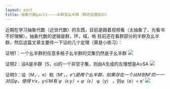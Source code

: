 ```yaml
---
layout: post
title: 抽象代数part1————半群及幺半群（群的前置知识）
---
```

近期在学习抽象代数（近世代数）的东西，目前是跟着视频看（太抽象了，光看书不好理解）。抽象代数的逻辑是群，环，域，格
目前还在看群部分的半群及幺半群，然后这篇文章主要传一下证的几个定理（算是小练习）：

证明1：一个幺半群的任意多格子幺半群的交集仍然是子幺半群
![](https://ftp.bmp.ovh/imgs/2019/09/85b4af61f8ed36cf.jpg)

证明2：设A是半群（S，o)的一个非空子集，则由A生成的左理想是A∪SA
![](https://ftp.bmp.ovh/imgs/2019/09/db078b0af58aad56.jpg)

证明3：设（M，·，e）和（M'，*，e')是两个幺半群，如果存在一个从M到M'的一一对应φ，使得∀x，y∈M有
φ（x·y）= φ（x）* φ（y） ，则φ（e）= e'
![](https://ftp.bmp.ovh/imgs/2019/09/68987f1ca630cd8d.jpg)
